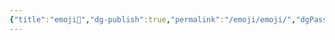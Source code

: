 ```yaml
---
{"title":"emoji💪","dg-publish":true,"permalink":"/emoji/emoji/","dgPassFrontmatter":true,"noteIcon":"","created":"2025-05-05T20:11:59.394+08:00","updated":"2025-05-05T20:12:11.763+08:00"}
---
```


